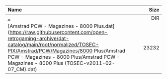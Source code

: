|Name|Size|
|:---|---:|
|[..](../index.html)|DIR|
|[Amstrad PCW - Magazines - 8000 Plus.dat](https://raw.githubusercontent.com/open-retrogaming-archive/dat-catalog/main/root/normalized/TOSEC-PIX/Amstrad/PCW/Magazines/8000 Plus/Amstrad PCW - Magazines - 8000 Plus/Amstrad PCW - Magazines - 8000 Plus (TOSEC-v2011-02-07_CM).dat)|23232|
